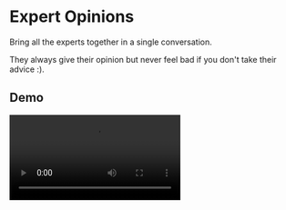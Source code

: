# Expert Opinions

Bring all the experts together in a single conversation.

They always give their opinion but never feel bad if you don't take their advice :).

## Demo

<video src='https://github.com/brentonjackson/expert-assistants/assets/59592168/f809e196-ceda-45fd-88ef-f6ee17a404cc' controls />





